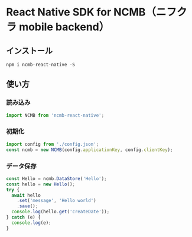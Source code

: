 # React Native SDK for NCMB（ニフクラ mobile backend）

## インストール

```
npm i ncmb-react-native -S
```

## 使い方

### 読み込み

```javascript
import NCMB from 'ncmb-react-native';
```

### 初期化

```javascript
import config from './config.json';
const ncmb = new NCMB(config.applicationKey, config.clientKey);
```

### データ保存

```js
const Hello = ncmb.DataStore('Hello');
const hello = new Hello();
try {
  await hello
    .set('message', 'Hello world')
    .save();
  console.log(hello.get('createDate'));
} catch (e) {
  console.log(e);
}
```

